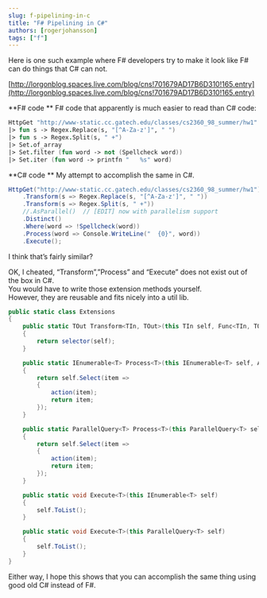 ```yaml
---
slug: f-pipelining-in-c
title: "F# Pipelining in C#"
authors: [rogerjohansson]
tags: ["f"]
---
```

Here is one such example where F# developers try to make it look like F# can do things that C# can not.

<!-- truncate -->

[http://lorgonblog.spaces.live.com/blog/cns!701679AD17B6D310!165.entry](http://lorgonblog.spaces.live.com/blog/cns!701679AD17B6D310!165.entry)

**F# code  **
F# code that apparently is much easier to read than C# code:

```fsharp
HttpGet "http://www-static.cc.gatech.edu/classes/cs2360_98_summer/hw1"
|> fun s -> Regex.Replace(s, "[^A-Za-z']", " ")
|> fun s -> Regex.Split(s, " +")
|> Set.of_array
|> Set.filter (fun word -> not (Spellcheck word))
|> Set.iter (fun word -> printfn "   %s" word)
```

**C# code  **
My attempt to accomplish the same in C#.

```csharp
HttpGet("http://www-static.cc.gatech.edu/classes/cs2360_98_summer/hw1")
    .Transform(s => Regex.Replace(s, "[^A-Za-z']", " "))
    .Transform(s => Regex.Split(s, " +"))
    //.AsParallel()  // [EDIT] now with parallelism support
    .Distinct()
    .Where(word => !Spellcheck(word))
    .Process(word => Console.WriteLine("  {0}", word))
    .Execute();
```

I think that’s fairly similar?

OK, I cheated, “Transform”,”Process” and “Execute” does not exist out of the box in C#.  
You would have to write those extension methods yourself.  
However, they are reusable and fits nicely into a util lib.

```csharp
public static class Extensions
{
    public static TOut Transform<TIn, TOut>(this TIn self, Func<TIn, TOut> selector)
    {
        return selector(self);
    }

    public static IEnumerable<T> Process<T>(this IEnumerable<T> self, Action<T> action)
    {
        return self.Select(item =>
        {
            action(item);
            return item;
        });
    }

    public static ParallelQuery<T> Process<T>(this ParallelQuery<T> self, Action<T> action)
    {
        return self.Select(item =>
        {
            action(item);
            return item;
        });
    }

    public static void Execute<T>(this IEnumerable<T> self)
    {
        self.ToList();
    }

    public static void Execute<T>(this ParallelQuery<T> self)
    {
        self.ToList();
    }
}
```

Either way, I hope this shows that you can accomplish the same thing using good old C# instead of F#.
